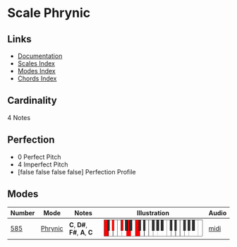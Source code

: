 # Scale Phrynic

## Links

- [Documentation](README.md)
- [Scales Index](Scales.md)
- [Modes Index](Modes.md)
- [Chords Index](Chords.md)

## Cardinality

4 Notes

## Perfection

- 0 Perfect Pitch
- 4 Imperfect Pitch
- [false false false false] Perfection Profile

## Modes

| Number | Mode | Notes | Illustration | Audio |
|--------|------|-------|--------------|-------|
| [585](https://ianring.com/musictheory/scales/585) | [Phrynic](ModePhrynic.md) | **C**, **D#**, **F#**, **A**, **C** | ![CNaturalPhrynic](ModeCNaturalPhrynic.png) | [midi](https://github.com/edipermadi/music/blob/main/docs/ModeCNaturalPhrynic.mid?raw=true) | 
